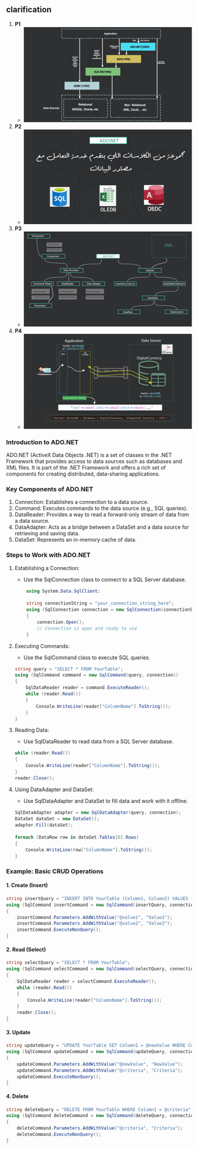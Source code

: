 
## clarification
1. **P1**
   - ![p1](./photos/photo1.png)
1. **P2**
   - ![p2](./photos/photo2.png)
1. **P3**
   - ![p3](./photos/photo3.png)
1. **P4**
   - ![p4](./photos/photo4.png)


### Introduction to ADO.NET

ADO.NET (ActiveX Data Objects .NET) is a set of classes in the .NET Framework that provides access to data sources such as databases and XML files. It is part of the .NET Framework and offers a rich set of components for creating distributed, data-sharing applications. 

### Key Components of ADO.NET

1. Connection: Establishes a connection to a data source.
2. Command: Executes commands to the data source (e.g., SQL queries).
3. DataReader: Provides a way to read a forward-only stream of data from a data source.
4. DataAdapter: Acts as a bridge between a DataSet and a data source for retrieving and saving data.
5. DataSet: Represents an in-memory cache of data.

### Steps to Work with ADO.NET

1. Establishing a Connection:
    - Use the SqlConnection class to connect to a SQL Server database.
       ```csharp
        using System.Data.SqlClient;

        string connectionString = "your_connection_string_here";
        using (SqlConnection connection = new SqlConnection(connectionString))
        {
            connection.Open();
            // Connection is open and ready to use
        }
        ```
    
2. Executing Commands:
    - Use the SqlCommand class to execute SQL queries.

    ```csharp
    string query = "SELECT * FROM YourTable";
    using (SqlCommand command = new SqlCommand(query, connection))
    {
        SqlDataReader reader = command.ExecuteReader();
        while (reader.Read())
        {
            Console.WriteLine(reader["ColumnName"].ToString());
        }
    }
    ```
    
3. Reading Data:
    - Use SqlDataReader to read data from a SQL Server database.
    ```csharp
    while (reader.Read())
    {
        Console.WriteLine(reader["ColumnName"].ToString());
    }
    reader.Close();
    ```
    
4. Using DataAdapter and DataSet:
    - Use SqlDataAdapter and DataSet to fill data and work with it offline.
    ```csharp
    SqlDataAdapter adapter = new SqlDataAdapter(query, connection);
    DataSet dataSet = new DataSet();
    adapter.Fill(dataSet);
    
    foreach (DataRow row in dataSet.Tables[0].Rows)
    {
        Console.WriteLine(row["ColumnName"].ToString());
    }
    ```

### Example: Basic CRUD Operations

#### 1. Create (Insert)
```csharp
string insertQuery = "INSERT INTO YourTable (Column1, Column2) VALUES (@value1, @value2)";
using (SqlCommand insertCommand = new SqlCommand(insertQuery, connection))
{
    insertCommand.Parameters.AddWithValue("@value1", "Value1");
    insertCommand.Parameters.AddWithValue("@value2", "Value2");
    insertCommand.ExecuteNonQuery();
}
```

#### 2. Read (Select)
```csharp
string selectQuery = "SELECT * FROM YourTable";
using (SqlCommand selectCommand = new SqlCommand(selectQuery, connection))
{
    SqlDataReader reader = selectCommand.ExecuteReader();
    while (reader.Read())
    {
        Console.WriteLine(reader["ColumnName"].ToString());
    }
    reader.Close();
}
```

#### 3. Update
```csharp
string updateQuery = "UPDATE YourTable SET Column1 = @newValue WHERE Column2 = @criteria";
using (SqlCommand updateCommand = new SqlCommand(updateQuery, connection))
{
    updateCommand.Parameters.AddWithValue("@newValue", "NewValue");
    updateCommand.Parameters.AddWithValue("@criteria", "Criteria");
    updateCommand.ExecuteNonQuery();
}
```

#### 4. Delete
```csharp
string deleteQuery = "DELETE FROM YourTable WHERE Column1 = @criteria";
using (SqlCommand deleteCommand = new SqlCommand(deleteQuery, connection))
{
    deleteCommand.Parameters.AddWithValue("@criteria", "Criteria");
    deleteCommand.ExecuteNonQuery();
}
```
